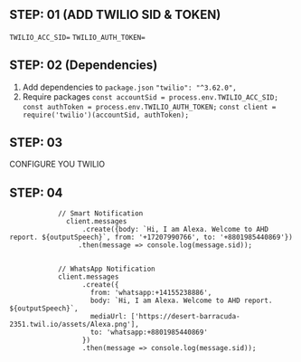 ## STEP: 01 (ADD TWILIO SID & TOKEN)
`TWILIO_ACC_SID=`
`TWILIO_AUTH_TOKEN=`

## STEP: 02 (Dependencies)
1. Add dependencies to `package.json`
`"twilio": "^3.62.0",`
2. Require packages
`const accountSid = process.env.TWILIO_ACC_SID;`
`const authToken = process.env.TWILIO_AUTH_TOKEN;`
`const client = require('twilio')(accountSid, authToken);`

## STEP: 03
CONFIGURE YOU TWILIO

## STEP: 04
```
            // Smart Notification
              client.messages
                  .create({body: `Hi, I am Alexa. Welcome to AHD report. ${outputSpeech}`, from: '+17207990766', to: '+8801985440869'})
                 .then(message => console.log(message.sid));


            // WhatsApp Notification
            client.messages
                  .create({
                    from: 'whatsapp:+14155238886',
                    body: `Hi, I am Alexa. Welcome to AHD report. ${outputSpeech}`,
                    mediaUrl: ['https://desert-barracuda-2351.twil.io/assets/Alexa.png'], 
                    to: 'whatsapp:+8801985440869'
                  })
                  .then(message => console.log(message.sid));
```